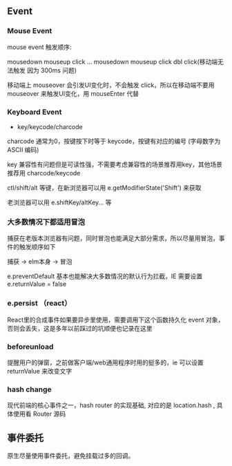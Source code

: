 
## Event


### Mouse Event

mouse event 触发顺序:

mousedown
mouseup
click
...
mousedown
mouseup
click
dbl click(移动端无法触发 因为 300ms 问题)

移动端上 mouseover 会引发UI变化时，不会触发 click，所以在移动端不要用 mouseover 来触发UI变化，用 mouseEnter 代替

### Keyboard Event

- key/keycode/charcode

charcode 通常为0，按键按下时等于 keycode，按键有对应的编号 (字母数字为 ASCII 编码)

key 兼容性有问题但是可读性强，不需要考虑兼容性的场景推荐用key，其他场景推荐用 charcode/keycode

ctl/shift/alt 等键，在新浏览器可以用 e.getModifierState('Shift') 来获取

老浏览器可以用 e.shiftKey/altKey... 等

### 大多数情况下都适用冒泡

捕获在老版本浏览器有问题，同时冒泡也能满足大部分需求，所以尽量用冒泡，事件的触发顺序如下

捕获 -> elm本身 -> 冒泡

e.preventDefault 基本也能解决大多数情况的默认行为拦截，IE 需要设置 e.returnValue = false

### e.persist （react）

React里的合成事件如果要异步里使用，需要调用下这个函数持久化 event 对象，否则会丢失，这是多年以前踩过的坑顺便也记录在这里

### beforeunload

提醒用户的弹窗，之前做客户端/web通用程序时用的挺多的，ie 可以设置 returnValue 来改变文字


### hash change

现代前端的核心事件之一，hash router 的实现基础, 对应的是 location.hash , 具体使用看 Router 源码


## 事件委托

原生尽量使用事件委托，避免挂载过多的回调。